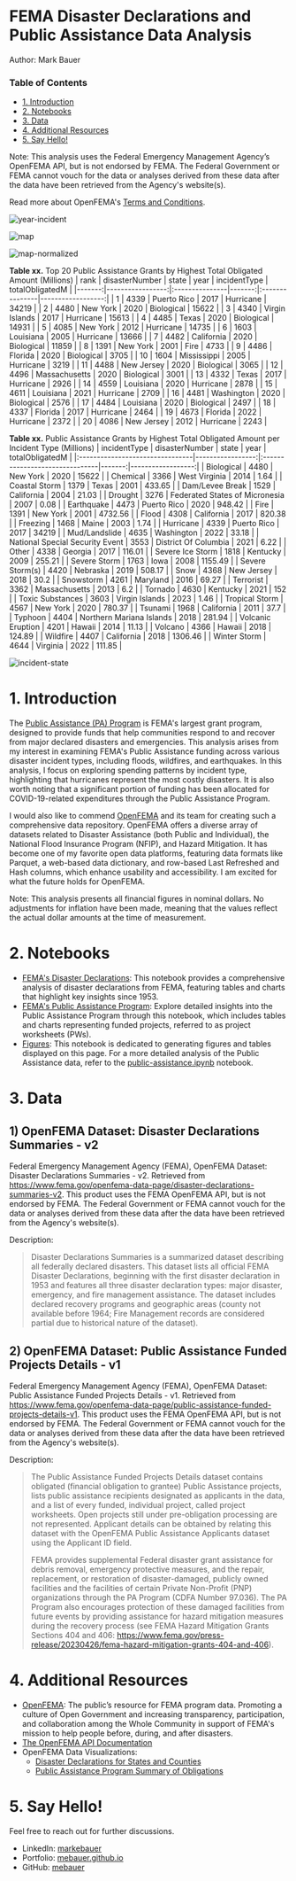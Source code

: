 # FEMA Disaster Declarations and Public Assistance Data Analysis
Author: Mark Bauer

### Table of Contents
* [1. Introduction](#1-Introduction)  
* [2. Notebooks](#2-Notebooks)  
* [3. Data](#3-Data)  
* [4. Additional Resources](#4-Additional-Resources)  
* [5. Say Hello!](#5-Say-Hello)  

Note: This analysis uses the Federal Emergency Management Agency’s OpenFEMA API, but is not endorsed by FEMA. The Federal Government or FEMA cannot vouch for the data or analyses derived from these data after the data have been retrieved from the Agency's website(s).

Read more about OpenFEMA's [Terms and Conditions](https://www.fema.gov/about/openfema/terms-conditions).

![year-incident](figures/year-incident.png)

![map](figures/total-obligated-map.png)

![map-normalized](figures/total-obligated-normalized-map.png)

**Table xx.** Top 20 Public Assistance Grants by Highest Total Obligated Amount (Millions)
|   rank |   disasterNumber | state          |   year | incidentType   |   totalObligatedM |
|-------:|-----------------:|:---------------|-------:|:---------------|------------------:|
|      1 |             4339 | Puerto Rico    |   2017 | Hurricane      |             34219 |
|      2 |             4480 | New York       |   2020 | Biological     |             15622 |
|      3 |             4340 | Virgin Islands |   2017 | Hurricane      |             15613 |
|      4 |             4485 | Texas          |   2020 | Biological     |             14931 |
|      5 |             4085 | New York       |   2012 | Hurricane      |             14735 |
|      6 |             1603 | Louisiana      |   2005 | Hurricane      |             13666 |
|      7 |             4482 | California     |   2020 | Biological     |             11859 |
|      8 |             1391 | New York       |   2001 | Fire           |              4733 |
|      9 |             4486 | Florida        |   2020 | Biological     |              3705 |
|     10 |             1604 | Mississippi    |   2005 | Hurricane      |              3219 |
|     11 |             4488 | New Jersey     |   2020 | Biological     |              3065 |
|     12 |             4496 | Massachusetts  |   2020 | Biological     |              3001 |
|     13 |             4332 | Texas          |   2017 | Hurricane      |              2926 |
|     14 |             4559 | Louisiana      |   2020 | Hurricane      |              2878 |
|     15 |             4611 | Louisiana      |   2021 | Hurricane      |              2709 |
|     16 |             4481 | Washington     |   2020 | Biological     |              2576 |
|     17 |             4484 | Louisiana      |   2020 | Biological     |              2497 |
|     18 |             4337 | Florida        |   2017 | Hurricane      |              2464 |
|     19 |             4673 | Florida        |   2022 | Hurricane      |              2372 |
|     20 |             4086 | New Jersey     |   2012 | Hurricane      |              2243 |

**Table xx.** Public Assistance Grants by Highest Total Obligated Amount per Incident Type (Millions)
| incidentType                    |   disasterNumber | state                          |   year |   totalObligatedM |
|:--------------------------------|-----------------:|:-------------------------------|-------:|------------------:|
| Biological                      |             4480 | New York                       |   2020 |          15622    |
| Chemical                        |             3366 | West Virginia                  |   2014 |              1.64 |
| Coastal Storm                   |             1379 | Texas                          |   2001 |            433.65 |
| Dam/Levee Break                 |             1529 | California                     |   2004 |             21.03 |
| Drought                         |             3276 | Federated States of Micronesia |   2007 |              0.08 |
| Earthquake                      |             4473 | Puerto Rico                    |   2020 |            948.42 |
| Fire                            |             1391 | New York                       |   2001 |           4732.56 |
| Flood                           |             4308 | California                     |   2017 |            820.38 |
| Freezing                        |             1468 | Maine                          |   2003 |              1.74 |
| Hurricane                       |             4339 | Puerto Rico                    |   2017 |          34219    |
| Mud/Landslide                   |             4635 | Washington                     |   2022 |             33.18 |
| National Special Security Event |             3553 | District Of Columbia           |   2021 |              6.22 |
| Other                           |             4338 | Georgia                        |   2017 |            116.01 |
| Severe Ice Storm                |             1818 | Kentucky                       |   2009 |            255.21 |
| Severe Storm                    |             1763 | Iowa                           |   2008 |           1155.49 |
| Severe Storm(s)                 |             4420 | Nebraska                       |   2019 |            508.17 |
| Snow                            |             4368 | New Jersey                     |   2018 |             30.2  |
| Snowstorm                       |             4261 | Maryland                       |   2016 |             69.27 |
| Terrorist                       |             3362 | Massachusetts                  |   2013 |              6.2  |
| Tornado                         |             4630 | Kentucky                       |   2021 |            152    |
| Toxic Substances                |             3603 | Virgin Islands                 |   2023 |              1.46 |
| Tropical Storm                  |             4567 | New York                       |   2020 |            780.37 |
| Tsunami                         |             1968 | California                     |   2011 |             37.7  |
| Typhoon                         |             4404 | Northern Mariana Islands       |   2018 |            281.94 |
| Volcanic Eruption               |             4201 | Hawaii                         |   2014 |             11.13 |
| Volcano                         |             4366 | Hawaii                         |   2018 |            124.89 |
| Wildfire                        |             4407 | California                     |   2018 |           1306.46 |
| Winter Storm                    |             4644 | Virginia                       |   2022 |            111.85 |

![incident-state](figures/incident-state.png)


# 1. Introduction
The [Public Assistance (PA) Program](https://www.fema.gov/assistance/public) is FEMA's largest grant program, designed to provide funds that help communities respond to and recover from major declared disasters and emergencies. This analysis arises from my interest in examining FEMA's Public Assistance funding across various disaster incident types, including floods, wildfires, and earthquakes. In this analysis, I focus on exploring spending patterns by incident type, highlighting that hurricanes represent the most costly disasters. It is also worth noting that a significant portion of funding has been allocated for COVID-19-related expenditures through the Public Assistance Program.

I would also like to commend [OpenFEMA](https://www.fema.gov/about/reports-and-data/openfema) and its team for creating such a comprehensive data repository. OpenFEMA offers a diverse array of datasets related to Disaster Assistance (both Public and Individual), the National Flood Insurance Program (NFIP), and Hazard Mitigation. It has become one of my favorite open data platforms, featuring data formats like Parquet, a web-based data dictionary, and row-based Last Refreshed and Hash columns, which enhance usability and accessibility. I am excited for what the future holds for OpenFEMA.

Note: This analysis presents all financial figures in nominal dollars. No adjustments for inflation have been made, meaning that the values reflect the actual dollar amounts at the time of measurement.

# 2. Notebooks
- [FEMA's Disaster Declarations](https://github.com/mebauer/fema-disaster-information/blob/main/disaster-declarations.ipynb): This notebook provides a comprehensive analysis of disaster declarations from FEMA, featuring tables and charts that highlight key insights since 1953.
- [FEMA's Public Assistance Program](https://github.com/mebauer/fema-disaster-information/blob/main/public-assistance.ipynb): Explore detailed insights into the Public Assistance Program through this notebook, which includes tables and charts representing funded projects, referred to as project worksheets (PWs).
- [Figures](https://github.com/mebauer/fema-disaster-information/blob/main/figures.ipynb): This notebook is dedicated to generating figures and tables displayed on this page. For a more detailed analysis of the Public Assistance data, refer to the [public-assistance.ipynb](https://github.com/mebauer/fema-disaster-information/blob/main/public-assistance.ipynb) notebook.

# 3. Data
## 1) OpenFEMA Dataset: Disaster Declarations Summaries - v2
Federal Emergency Management Agency (FEMA), OpenFEMA Dataset: Disaster Declarations Summaries - v2. Retrieved from https://www.fema.gov/openfema-data-page/disaster-declarations-summaries-v2. This product uses the FEMA OpenFEMA API, but is not endorsed by FEMA. The Federal Government or FEMA cannot vouch for the data or analyses derived from these data after the data have been retrieved from the Agency's website(s).

Description:  
>Disaster Declarations Summaries is a summarized dataset describing all federally declared disasters. This dataset lists all official FEMA Disaster Declarations, beginning with the first disaster declaration in 1953 and features all three disaster declaration types: major disaster, emergency, and fire management assistance. The dataset includes declared recovery programs and geographic areas (county not available before 1964; Fire Management records are considered partial due to historical nature of the dataset).

## 2) OpenFEMA Dataset: Public Assistance Funded Projects Details - v1
Federal Emergency Management Agency (FEMA), OpenFEMA Dataset: Public Assistance Funded Projects Details - v1. Retrieved from https://www.fema.gov/openfema-data-page/public-assistance-funded-projects-details-v1. This product uses the FEMA OpenFEMA API, but is not endorsed by FEMA. The Federal Government or FEMA cannot vouch for the data or analyses derived from these data after the data have been retrieved from the Agency's website(s).

Description:  
>The Public Assistance Funded Projects Details dataset contains obligated (financial obligation to grantee) Public Assistance projects, lists public assistance recipients designated as applicants in the data, and a list of every funded, individual project, called project worksheets. Open projects still under pre-obligation processing are not represented. Applicant details can be obtained by relating this dataset with the OpenFEMA Public Assistance Applicants dataset using the Applicant ID field.
>
>FEMA provides supplemental Federal disaster grant assistance for debris removal, emergency protective measures, and the repair, replacement, or restoration of disaster-damaged, publicly owned facilities and the facilities of certain Private Non-Profit (PNP) organizations through the PA Program (CDFA Number 97.036). The PA Program also encourages protection of these damaged facilities from future events by providing assistance for hazard mitigation measures during the recovery process (see FEMA Hazard Mitigation Grants Sections 404 and 406: https://www.fema.gov/press-release/20230426/fema-hazard-mitigation-grants-404-and-406).

# 4. Additional Resources
- [OpenFEMA](https://www.fema.gov/about/reports-and-data/openfema): The public’s resource for FEMA program data. Promoting a culture of Open Government and increasing transparency, participation, and collaboration among the Whole Community in support of FEMA's mission to help people before, during, and after disasters.
- [The OpenFEMA API Documentation](https://www.fema.gov/about/openfema/api)
- OpenFEMA Data Visualizations:
    - [Disaster Declarations for States and Counties](https://www.fema.gov/data-visualization/disaster-declarations-states-and-counties)
    - [Public Assistance Program Summary of Obligations](https://www.fema.gov/data-visualization/public-assistance-program-summary-obligations)

# 5. Say Hello!
Feel free to reach out for further discussions.
- LinkedIn: [markebauer](https://www.linkedin.com/in/markebauer/)  
- Portfolio: [mebauer.github.io](https://mebauer.github.io/)
- GitHub: [mebauer](https://github.com/mebauer) 
